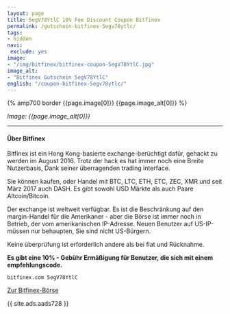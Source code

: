 ```yaml
---
layout: page
title: 5egV78YtlC 10% Fee Discount Coupon Bitfinex
permalink: /gutschein-bitfinex-5egv78ytlc/
tags:
- hidden
navi:
 exclude: yes
image:
- "/img/bitfinex/bitfinex-coupon-5egV78YtlC.jpg"
image_alt:
- "Bitfinex Gutschein 5egV78YtlC"
english: "/coupon-bitfinex-5egv78ytlc/"
---
```



{% amp700 border {{page.image[0]}} {{page.image_alt[0]}} %}

_Image: {{page.image_alt[0]}}_

________________________

#### Über Bitfinex

Bitfinex ist ein Hong Kong-basierte exchange-berüchtigt dafür, gehackt zu werden im August 2016. Trotz der hack es hat immer noch eine Breite Nutzerbasis, Dank seiner überragenden trading interface.

Sie können kaufen, oder Handel mit BTC, LTC, ETH, ETC, ZEC, XMR und seit März 2017 auch DASH. Es gibt sowohl USD Märkte als auch Paare Altcoin/Bitcoin.

Der exchange ist weltweit verfügbar. Es ist die Beschränkung auf den margin-Handel für die Amerikaner - aber die Börse ist immer noch in Betrieb, der vom amerikanischen IP-Adresse. Neuen Benutzer auf US-IP-müssen nur behaupten, Sie sind nicht US-Bürgern.

Keine überprüfung ist erforderlich andere als bei fiat und Rücknahme.

**Es gibt eine 10% - Gebühr Ermäßigung für Benutzer, die sich mit einem empfehlungscode.**

`bitfinex.com 5egV78YtlC`

<a rel="nofollow" href="https://www.bitfinex.com/?refcode=5egV78YtlC" class="button" target="_blank">Zur Bitfinex-Börse</a>


{{ site.ads.aads728 }}
